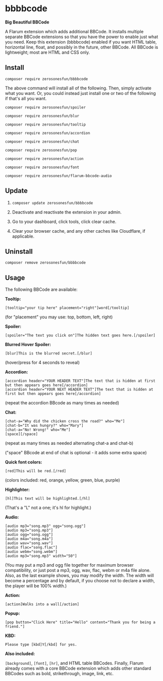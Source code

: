 # bbbbcode
**Big Beautiful BBCode**

A Flarum extension which adds additional BBCode. It installs multiple separate BBCode extensions so that you have the power to enable just what you need. Keep this extension (bbbbcode) enabled if you want HTML table, horizontal line, float, and possibly in the future, other BBCode. All BBCode is lightweight; most are HTML and CSS only.

## Install

`composer require zerosonesfun/bbbbcode`

The above command will install all of the following. Then, simply activate what you want. Or, you could instead just install one or two of the following if that's all you want.

~~~
composer require zerosonesfun/spoiler

composer require zerosonesfun/blur

composer require zerosonesfun/tooltip

composer require zerosonesfun/accordion

composer require zerosonesfun/chat

composer require zerosonesfun/pop

composer require zerosonesfun/action

composer require zerosonesfun/font

composer require zerosonesfun/flarum-bbcode-audio
~~~

## Update

1) `composer update zerosonesfun/bbbbcode`

2) Deactivate and reactivate the extension in your admin.

3) Go to your dashboard, click tools, click clear cache.

4) Clear your browser cache, and any other caches like Cloudflare, if applicable.

## Uninstall

`composer remove zerosonesfun/bbbbcode`

## Usage

The following BBCode are available:

**Tooltip:** 

`[tooltip="your tip here" placement="right"]word[/tooltip]`

(for "placement" you may use: top, bottom, left, right)

**Spoiler:** 

`[spoiler="The text you click on"]The hidden text goes here.[/spoiler]`

**Blurred Hover Spoiler:**

`[blur]This is the blurred secret.[/blur]`

(hover/press for 4 seconds to reveal)

**Accordion:**
~~~
[accordion header="YOUR HEADER TEXT"]The text that is hidden at first but then appears goes here[/accordion]
[accordion header="YOUR NEXT HEADER TEXT"]The text that is hidden at first but then appears goes here[/accordion]
~~~
(repeat the accordion BBcode as many times as needed)

**Chat:**
~~~
[chat-a="Why did the chicken cross the road?" who="Me"]
[chat-b="It was hungry?" who="Mary"]
[chat-a="No! Wrong!" who="Me"]
[space][/space]
~~~
(repeat as many times as needed alternating chat-a and chat-b)

("space" BBcode at end of chat is optional - it adds some extra space)

**Quick font colors:**

`[red]This will be red.[/red]`

(colors included: red, orange, yellow, green, blue, purple)

**Highlighter:**

`[hl]This text will be highlighted.[/hl]`

(That's a "L" not a one; it's hl for highlight.)

**Audio:**
~~~
[audio mp3="song.mp3" ogg="song.ogg"]
[audio mp3="song.mp3"]
[audio ogg="song.ogg"]
[audio m4a="song.m4a"]
[audio wav="song.wav"]
[audio flac="song.flac"]
[audio webm="song.webm"]
[audio mp3="song.mp3" width="50"]
~~~
(You may put a mp3 and ogg file together for maximum browser compatibility, or just post a mp3, ogg, wav, flac, webm or m4a file alone. Also, as the last example shows, you may modify the width. The width will become a percentage and by default, if you choose not to declare a width, the player will be 100% width.)

**Action:** 

`[action]Walks into a wall[/action]`

**Popup:** 

`[pop button="Click Here" title="Hello" content="Thank you for being a friend."]`

**KBD:**

`Please type [kbd]Y[/kbd] for yes.`

**Also included:**

`[background]`, `[font]`, `[hr]`, and HTML table BBCodes. Finally, Flarum already comes with a core BBCode extension which adds other standard BBCodes such as bold, strikethrough, image, link, etc.
